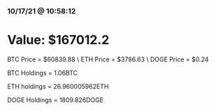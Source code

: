 ### 10/17/21 @ 10:58:12 

# Value: $167012.2



BTC Price = $60839.88
\ ETH Price = $3786.63
\ DOGE Price = $0.24


BTC Holdings = 1.06BTC

 ETH holdings = 26.960005962ETH

 DOGE Holdings = 1809.826DOGE

